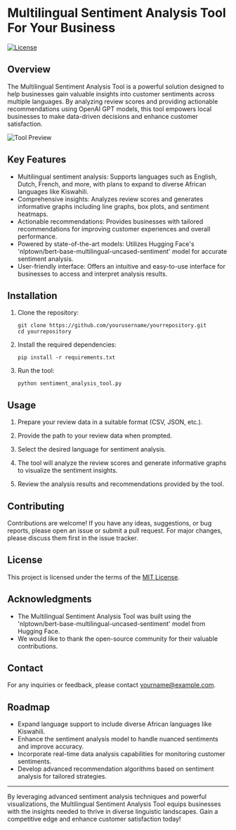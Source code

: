 # Multilingual Sentiment Analysis Tool For Your Business

[![License](https://img.shields.io/badge/license-MIT-blue.svg)](https://github.com/yourusername/yourrepository/blob/main/LICENSE)

## Overview

The Multilingual Sentiment Analysis Tool is a powerful solution designed to help businesses gain valuable insights into customer sentiments across multiple languages. By analyzing review scores and providing actionable recommendations using OpenAI GPT models, this tool empowers local businesses to make data-driven decisions and enhance customer satisfaction.

![Tool Preview](tool_preview.png)

## Key Features

- Multilingual sentiment analysis: Supports languages such as English, Dutch, French, and more, with plans to expand to diverse African languages like Kiswahili.
- Comprehensive insights: Analyzes review scores and generates informative graphs including line graphs, box plots, and sentiment heatmaps.
- Actionable recommendations: Provides businesses with tailored recommendations for improving customer experiences and overall performance.
- Powered by state-of-the-art models: Utilizes Hugging Face's 'nlptown/bert-base-multilingual-uncased-sentiment' model for accurate sentiment analysis.
- User-friendly interface: Offers an intuitive and easy-to-use interface for businesses to access and interpret analysis results.

## Installation

1. Clone the repository:

   ```shell
   git clone https://github.com/yourusername/yourrepository.git
   cd yourrepository
   ```

2. Install the required dependencies:

   ```shell
   pip install -r requirements.txt
   ```

3. Run the tool:

   ```shell
   python sentiment_analysis_tool.py
   ```

## Usage

1. Prepare your review data in a suitable format (CSV, JSON, etc.).

2. Provide the path to your review data when prompted.

3. Select the desired language for sentiment analysis.

4. The tool will analyze the review scores and generate informative graphs to visualize the sentiment insights.

5. Review the analysis results and recommendations provided by the tool.

## Contributing

Contributions are welcome! If you have any ideas, suggestions, or bug reports, please open an issue or submit a pull request. For major changes, please discuss them first in the issue tracker.

## License

This project is licensed under the terms of the [MIT License](LICENSE).

## Acknowledgments

- The Multilingual Sentiment Analysis Tool was built using the 'nlptown/bert-base-multilingual-uncased-sentiment' model from Hugging Face.
- We would like to thank the open-source community for their valuable contributions.

## Contact

For any inquiries or feedback, please contact [yourname@example.com](mailto:yourname@example.com).

## Roadmap

- Expand language support to include diverse African languages like Kiswahili.
- Enhance the sentiment analysis model to handle nuanced sentiments and improve accuracy.
- Incorporate real-time data analysis capabilities for monitoring customer sentiments.
- Develop advanced recommendation algorithms based on sentiment analysis for tailored strategies.

---

By leveraging advanced sentiment analysis techniques and powerful visualizations, the Multilingual Sentiment Analysis Tool equips businesses with the insights needed to thrive in diverse linguistic landscapes. Gain a competitive edge and enhance customer satisfaction today!
